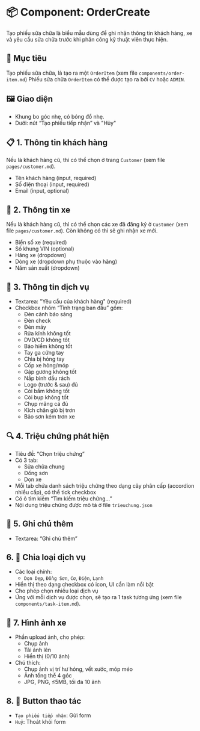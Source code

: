 # 📦 Component: OrderCreate
Tạo phiếu sữa chữa là biểu mẫu dùng để ghi nhận thông tin khách hàng, xe và yêu cầu sửa chữa trước khi phân công kỹ thuật viên thực hiện.

## 🎯 Mục tiêu
Tạo phiếu sữa chữa, là tạo ra một `OrderItem` (xem file `components/order-item.md`)
Phiếu sửa chữa `OrderItem` có thể được tạo ra bởi `CV` hoặc `ADMIN`.

## 🖼️ Giao diện
- Khung bo góc nhẹ, có bóng đổ nhẹ.
- Dưới: nút “Tạo phiếu tiếp nhận” và "Hủy"

## 📋 1. Thông tin khách hàng
Nếu là khách hàng cũ, thì có thể chọn ở trang `Customer` (xem file `pages/customer.md`).
- Tên khách hàng (input, required)
- Số điện thoại (input, required)
- Email (input, optional)

## 🚗 2. Thông tin xe
Nếu là khách hàng cũ, thì có thể chọn các xe đã đăng ký ở `Customer` (xem file `pages/customer.md`). Còn không có thì sẽ ghi nhận xe mới.
- Biển số xe (required)
- Số khung VIN (optional)
- Hãng xe (dropdown)
- Dòng xe (dropdown phụ thuộc vào hãng)
- Năm sản xuất (dropdown)

## 🧰 3. Thông tin dịch vụ
- Textarea: "Yêu cầu của khách hàng" (required)
- Checkbox nhóm “Tình trạng ban đầu” gồm:
  - Đèn cảnh báo sáng
  - Đèn check
  - Đèn máy
  - Rửa kính không tốt
  - DVD/CD không tốt
  - Bảo hiểm không tốt
  - Tay ga cứng tay
  - Chìa bị hỏng tay
  - Cốp xe hỏng/móp
  - Gập gương không tốt
  - Nắp bình dầu rách
  - Logo (trước & sau) đủ
  - Còi bấm không tốt
  - Còi bụp không tốt
  - Chụp măng cá đủ
  - Kích chân gió bị trơn
  - Bảo sơn kém trơn xe


## 🔍 4. Triệu chứng phát hiện
- Tiêu đề: “Chọn triệu chứng”
- Có 3 tab:
  - Sửa chữa chung
  - Đồng sơn
  - Dọn xe
- Mỗi tab chứa danh sách triệu chứng theo dạng cây phân cấp (accordion nhiều cấp), có thể tick checkbox
- Có ô tìm kiếm “Tìm kiếm triệu chứng…”
- Nội dung triệu chứng được mô tả ở file `trieuchung.json`

## 📝 5. Ghi chú thêm
- Textarea: “Ghi chú thêm”

## 6. 🧾 Chia loại dịch vụ
- Các loại chính:
  - `Dọn Dẹp`, `Đồng Sơn`, `Cơ`, `Điện`, `Lạnh`
- Hiển thị theo dạng checkbox có icon, UI cần làm nổi bật
- Cho phép chọn nhiều loại dịch vụ
- Ứng với mỗi dịch vụ được chọn, sẽ tạo ra 1 task tương ứng (xem file `components/task-item.md`).

## 📸 7. Hình ảnh xe
- Phần upload ảnh, cho phép:
  - Chụp ảnh
  - Tải ảnh lên
  - Hiển thị (0/10 ảnh)
- Chú thích:
  - Chụp ảnh vị trí hư hỏng, vết xước, móp méo
  - Ảnh tổng thể 4 góc
  - JPG, PNG, ≤5MB, tối đa 10 ảnh

## 8. 🔘 Button thao tác

- `Tạo phiếu tiếp nhận`: Gửi form
- `Huỷ`: Thoát khỏi form


